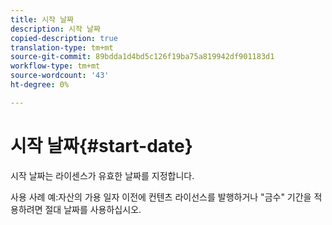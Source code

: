 ```yaml
---
title: 시작 날짜
description: 시작 날짜
copied-description: true
translation-type: tm+mt
source-git-commit: 89bdda1d4bd5c126f19ba75a819942df901183d1
workflow-type: tm+mt
source-wordcount: '43'
ht-degree: 0%

---
```



# 시작 날짜{#start-date}

시작 날짜는 라이센스가 유효한 날짜를 지정합니다.

사용 사례 예:자산의 가용 일자 이전에 컨텐츠 라이선스를 발행하거나 &quot;금수&quot; 기간을 적용하려면 절대 날짜를 사용하십시오.

